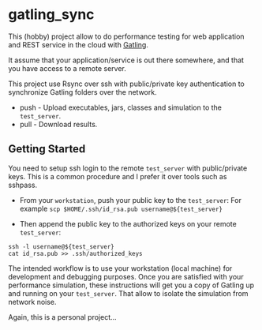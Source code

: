 # gatling_sync

This (hobby) project allow to do performance testing for web application and REST service in the cloud with [Gatling](https://gatling.io/).

It assume that your application/service is out there somewhere, and that you have access to a remote server.

This project use Rsync over ssh with public/private key authentication to synchronize Gatling folders over the network.

* push - Upload executables, jars, classes and simulation to the `test_server`.
* pull - Download results.


## Getting Started

You need to setup ssh login to the remote `test_server` with public/private keys. 
This is a common procedure and I prefer it over tools such as sshpass.

* From your `workstation`, push your public key to the `test_server`: For example
```scp $HOME/.ssh/id_rsa.pub username@${test_server}```

* Then append the public key to the authorized keys on your remote `test_server`:
```
ssh -l username@${test_server}
cat id_rsa.pub >> .ssh/authorized_keys
```

The intended workflow is to use your workstation (local machine) for development and debugging purposes. 
Once you are satisfied with your performance simulation, these instructions will get you a copy of Gatling up and running on your `test_server`. 
That allow to isolate the simulation from network noise.

Again, this is a personal project...
